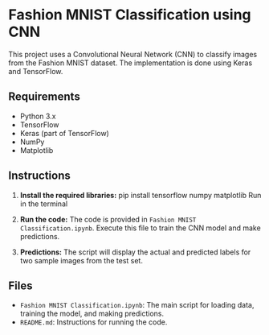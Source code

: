 # Fashion MNIST Classification using CNN

This project uses a Convolutional Neural Network (CNN) to classify images from the Fashion MNIST dataset. The implementation is done using Keras and TensorFlow.

## Requirements

- Python 3.x
- TensorFlow
- Keras (part of TensorFlow)
- NumPy
- Matplotlib

## Instructions

1. **Install the required libraries:**
   pip install tensorflow numpy matplotlib
   Run in the terminal

3. **Run the code:**
The code is provided in `Fashion MNIST Classification.ipynb`. Execute this file to train the CNN model and make predictions.


3. **Predictions:**
The script will display the actual and predicted labels for two sample images from the test set.

## Files

- `Fashion MNIST Classification.ipynb`: The main script for loading data, training the model, and making predictions.
- `README.md`: Instructions for running the code.

